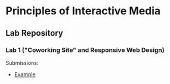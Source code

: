 # Principles of Interactive Media
## Lab Repository

### Lab 1 ("Coworking Site" and Responsive Web Design)
Submissions:
- [Example](https://media-ed-online.github.io/prince-int-media-resources/lab-01/example)
